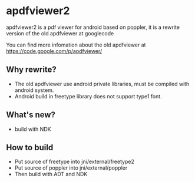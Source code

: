 apdfviewer2
===========

apdfviewer2 is a pdf viewer for android based on poppler, it is a rewrite version of the old apdfviewer at googlecode

You can find more infomation about the old apdfviewer at https://code.google.com/p/apdfviewer/

Why rewrite?
------------

- The old apdfviewer use android private libraries, must be compiled with android system.
- Android build in freetype library does not support type1 font.

What's new?
-----------

- build with NDK

How to build
------------

- Put source of freetype into jni/external/freetype2
- Put source of poppler into jni/external/poppler
- Then build with ADT and NDK
